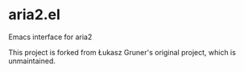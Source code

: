 # aria2.el
Emacs interface for aria2

This project is forked from Łukasz Gruner's original project, which is unmaintained.
